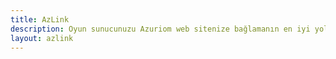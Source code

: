 ```yaml
---
title: AzLink
description: Oyun sunucunuzu Azuriom web sitenize bağlamanın en iyi yolu.
layout: azlink
---
```

